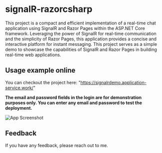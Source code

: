 # signalR-razorcsharp
This project is a compact and efficient implementation of a real-time chat application using SignalR and Razor Pages within the ASP.NET Core framework. Leveraging the power of SignalR for real-time communication and the simplicity of Razor Pages, this application provides a concise and interactive platform for instant messaging. This project serves as a simple demo to showcase the capabilities of SignalR and Razor Pages in building real-time web applications.

## Usage example online

You can checkout the project here: "https://signalrdemo.application-service.work/"

**The email and password fields in the login are for demonstration purposes only. You can enter any email and password to test the deployment.**

![App Screenshot](https://res.cloudinary.com/imgresd/image/upload/v1729203163/Github/kwideu0935slh4eay2cj.png)

## Feedback

If you have any feedback, please reach out to me.
